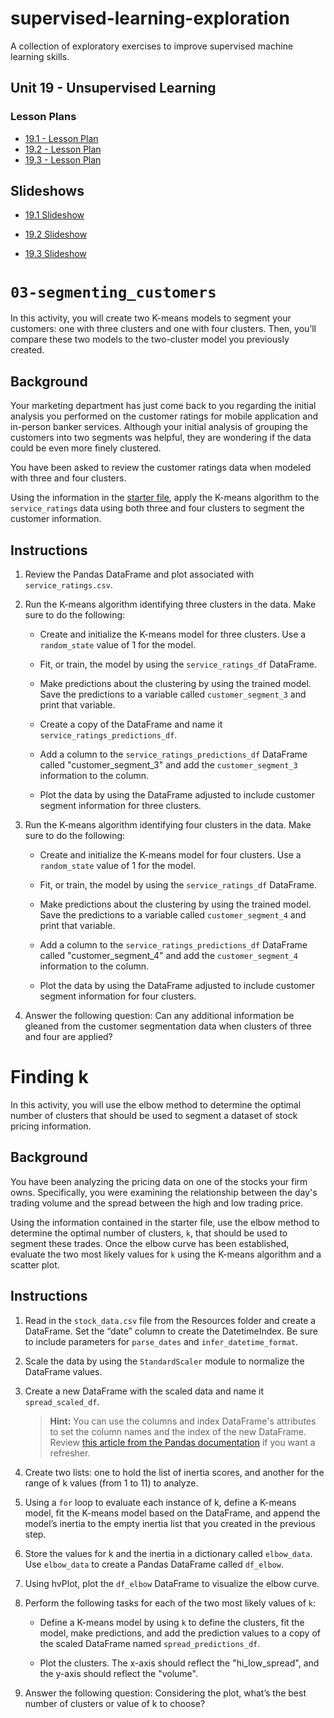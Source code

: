 # supervised-learning-exploration
A collection of exploratory exercises to improve supervised machine learning skills.

## Unit 19 - Unsupervised Learning

### Lesson Plans

* [19.1 - Lesson Plan](1/LessonPlan.md)
* [19.2 - Lesson Plan](2/LessonPlan.md)
* [19.3 - Lesson Plan](3/LessonPlan.md)


## Slideshows

* [19.1 Slideshow](https://docs.google.com/presentation/d/1oFYZxMIySdV8wl9ZAPM_nhsHv3JXCWdI861VnA8J2x0/edit?usp=sharing)

* [19.2 Slideshow](https://docs.google.com/presentation/d/11bEGLGXm871w5-EqYbew4izuNu2ZYObDXWUWhsMs0XY/edit?usp=sharing)

* [19.3 Slideshow](https://docs.google.com/presentation/d/1sG41nFHSatSU1SibFNqVCLGzBGeWoPPHeMedxY2OtGM/edit?usp=sharing)

# `03-segmenting_customers`

In this activity, you will create two K-means models to segment your customers: one with three clusters and one with four clusters. Then, you’ll compare these two models to the two-cluster model you previously created.

## Background

Your marketing department has just come back to you regarding the initial analysis you performed on the customer ratings for mobile application and in-person banker services. Although your initial analysis of grouping the customers into two segments was helpful, they are wondering if the data could be even more finely clustered.

You have been asked to review the customer ratings data when modeled with three and four clusters.

Using the information in the [starter file](Unsolved/segmenting_customers.ipynb), apply the K-means algorithm to the `service_ratings` data using both three and four clusters to segment the customer information.

## Instructions

1. Review the Pandas DataFrame and plot associated with `service_ratings.csv`.

2. Run the K-means algorithm identifying three clusters in the data. Make sure to do the following:

   - Create and initialize the K-means model for three clusters. Use a `random_state` value of 1 for the model.
   
   - Fit, or train, the model by using the `service_ratings_df` DataFrame.
   
   - Make predictions about the clustering by using the trained model. Save the predictions to a variable called `customer_segment_3` and print that variable.
   
   - Create a copy of the DataFrame and name it `service_ratings_predictions_df`.
   
   - Add a column to the `service_ratings_predictions_df` DataFrame called "customer_segment_3" and add the `customer_segment_3` information to the column.
   
   - Plot the data by using the DataFrame adjusted to include customer segment information for three clusters.

3. Run the K-means algorithm identifying four clusters in the data. Make sure to do the following: 

   - Create and initialize the K-means model for four clusters. Use a `random_state` value of 1 for the model.
   
   - Fit, or train, the model by using the `service_ratings_df` DataFrame.
   
   - Make predictions about the clustering by using the trained model. Save the predictions to a variable called `customer_segment_4` and print that variable.
   
   - Add a column to the `service_ratings_predictions_df` DataFrame called "customer_segment_4" and add the `customer_segment_4` information to the column.
   
   - Plot the data by using the DataFrame adjusted to include customer segment information for four clusters.

4. Answer the following question: Can any additional information be gleaned from the customer segmentation data when clusters of three and four are applied?









# Finding k

In this activity, you will use the elbow method to determine the optimal number of clusters that should be used to segment a dataset of stock pricing information.

## Background

You have been analyzing the pricing data on one of the stocks your firm owns. Specifically, you were examining the relationship between the day's trading volume and the spread between the high and low trading price.

Using the information contained in the starter file, use the elbow method to determine the optimal number of clusters, `k`, that should be used to segment these trades. Once the elbow curve has been established, evaluate the two most likely values for `k` using the K-means algorithm and a scatter plot.

## Instructions

1. Read in the `stock_data.csv` file from the Resources folder and create a DataFrame. Set the “date” column to create the DatetimeIndex. Be sure to include parameters for `parse_dates` and `infer_datetime_format`.

2. Scale the data by using the `StandardScaler` module to normalize the DataFrame values.

3. Create a new DataFrame with the scaled data and name it `spread_scaled_df`.

   > **Hint:** You can use the columns and index DataFrame's attributes to set the column names and the index of the new DataFrame. Review [this article from the Pandas documentation](https://pandas.pydata.org/docs/reference/frame.html#attributes-and-underlying-data) if you want a refresher.

4. Create two lists: one to hold the list of inertia scores, and another for the range of k values (from 1 to 11) to analyze.

5. Using a `for` loop to evaluate each instance of k, define a K-means model, fit the K-means model based on the DataFrame, and append the model’s inertia to the empty inertia list that you created in the previous step.

6. Store the values for k and the inertia in a dictionary called `elbow_data`. Use `elbow_data` to create a Pandas DataFrame called `df_elbow`.

7. Using hvPlot, plot the `df_elbow` DataFrame to visualize the elbow curve.

8. Perform the following tasks for each of the two most likely values of `k`:

   - Define a K-means model by using `k` to define the clusters, fit the model, make predictions, and add the prediction values to a copy of the scaled DataFrame named `spread_predictions_df`.

   - Plot the clusters. The x-axis should reflect the "hi_low_spread", and the y-axis should reflect the "volume".

9. Answer the following question: Considering the plot, what’s the best number of clusters or value of k to choose?